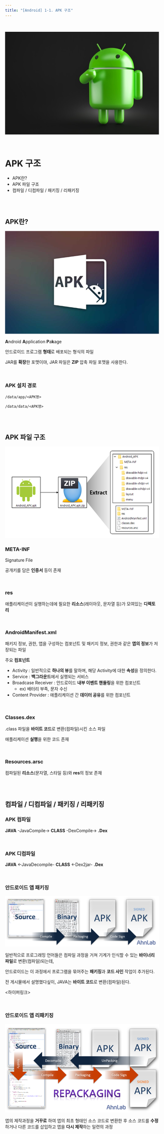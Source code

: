 ```yaml
---
title: "[Android] 1-1. APK 구조"
---
```


<br>

![image-20221025130114073](https://raw.githubusercontent.com/EONION-TH3DB/image_repo/main/img2/image-20221025130114073.png)

<br>

# APK 구조

- APK란?
- APK 파일 구조
- 컴파일 / 디컴파일 / 패키징 / 리패키징

<br><br>

## APK란?

![image-20221124152114161](https://raw.githubusercontent.com/EONION-TH3DB/image_repo/main/img2/image-20221124152114161.png)

 **A**ndroid **A**pplication **P**a**k**age

안드로이드 프로그램 **형태**로 배포되는 형식의 파일

JAR를 **확장**한 포맷이먀, JAR 파일은 **ZIP** 압축 파일 포맷을 사용한다.

<br>

### APK 설치 경로

`/data/app/<APK명>`

`/data/data/<APK명>`

<BR><br>

## APK 파일 구조

![image-20221124153240710](https://raw.githubusercontent.com/EONION-TH3DB/image_repo/main/img2/image-20221124153240710.png)

### META-INF

Signature File

공개키를 담은 **인증서** 등이 존재

<br>

### res

애플리케이션이 실행하는데에 필요한 **리소스**(레이아웃, 문자열 등)가 모여있는 **디렉토리**

<br>

### AndroidManifest.xml

패키지 정보, 권한, 앱을 구성하는 컴포넌트 및 패키지 정보, 권한과 같은 **앱의 정보**가 저장되는 파일

주요 **컴포넌트**

- Activity : 일반적으로 **하나의 뷰**를 말하며, 해당 Activity에 대한 **속성**을 정의한다.
- Service : **백그라운드**에서 실행되는 서비스
- Broadcase Receiver : 안드로이드 **내부 이벤트 핸들링**을 위한 컴포넌트
  - ex) 배터리 부족, 문자 수신
- Content Provider : 애플리케이션 간 **데이터 공유**를 위한 컴포넌트

<br>

### Classes.dex

.class 파일을 **바이트 코드**로 변환(컴파일)시킨 소스 파일

애플리케이션 **실행**을 위한 코드 존재

<br>

### Resources.arsc

컴파일된 **리소스**(문자열, 스타일 등)와 **res**의 정보 존재

<br><br>

## 컴파일 / 디컴파일 / 패키징 / 리패키징

### APK 컴파일

**JAVA** -JavaCompile-> **CLASS** -DexCompile-> **.Dex**

<br>

### APK 디컴파일

**JAVA** <-JavaDecompile- **CLASS** <-Dex2jar- **.Dex**

<br>

### 안드로이드 앱 패키징

![image-20221124164615143](https://raw.githubusercontent.com/EONION-TH3DB/image_repo/main/img2/image-20221124164615143.png)

일반적으로 프로그래밍 언어들은 컴파일 과정을 거쳐 기계가 인식할 수 있는 **바이너리 파일**로 변환(컴파일)되는데,

안드로이드는 이 과정에서 프로그램을 묶어주는 **패키징**과 **코드 사인** 작업이 추가된다.

전 게시물에서 설명했다싶이, JAVA는 **바이트 코드**로 변환(컴파일)된다.

<하이퍼링크>

<br>

### 안드로이드 앱 리패키징

![image-20221124164529909](https://raw.githubusercontent.com/EONION-TH3DB/image_repo/main/img2/image-20221124164529909.png)

앱의 제작과정을 **거꾸로** 하여 앱의 최초 형태인 소스 코드로 변환한 후 소스 코드를 **수정**하거나 다른 코드를 삽입하고 앱을 **다시 제작**하는 일련의 과정
